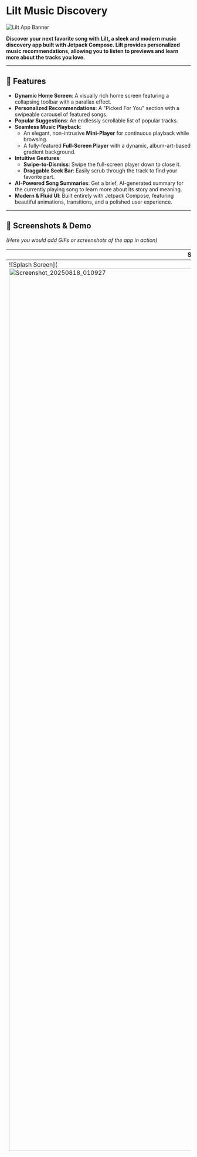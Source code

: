 # Lilt Music Discovery

![Lilt App Banner](https://placehold.co/1200x400/1D2671/FFFFFF?text=Lilt%20Music&font=sans)

**Discover your next favorite song with Lilt, a sleek and modern music discovery app built with Jetpack Compose. Lilt provides personalized music recommendations, allowing you to listen to previews and learn more about the tracks you love.**

---

## 🎵 Features

* **Dynamic Home Screen**: A visually rich home screen featuring a collapsing toolbar with a parallax effect.
* **Personalized Recommendations**: A "Picked For You" section with a swipeable carousel of featured songs.
* **Popular Suggestions**: An endlessly scrollable list of popular tracks.
* **Seamless Music Playback**:
    * An elegant, non-intrusive **Mini-Player** for continuous playback while browsing.
    * A fully-featured **Full-Screen Player** with a dynamic, album-art-based gradient background.
* **Intuitive Gestures**:
    * **Swipe-to-Dismiss**: Swipe the full-screen player down to close it.
    * **Draggable Seek Bar**: Easily scrub through the track to find your favorite part.
* **AI-Powered Song Summaries**: Get a brief, AI-generated summary for the currently playing song to learn more about its story and meaning.
* **Modern & Fluid UI**: Built entirely with Jetpack Compose, featuring beautiful animations, transitions, and a polished user experience.

---

## 📸 Screenshots & Demo

*(Here you would add GIFs or screenshots of the app in action)*

| Splash Screen                                               | Home Screen (Collapsing Toolbar)                                |
| ----------------------------------------------------------- | --------------------------------------------------------------- |
| ![Splash Screen](<img width="1080" height="2400" alt="Screenshot_20250818_010927" src="https://github.com/user-attachments/assets/bbb62862-493d-4d38-a57c-1b8b83574bf8" />
) | ![Home Screen](<img width="1080" height="2400" alt="Screenshot_20250818_011017" src="https://github.com/user-attachments/assets/64dbbc45-30bd-4779-b780-c26c11614e1b" />
) |

| Full-Screen Player (Dynamic BG)                             | Featured Songs Carousel                                         |
| ----------------------------------------------------------- | --------------------------------------------------------------- |
| ![Full Screen Player](<img width="1080" height="2400" alt="Screenshot_20250818_011040" src="https://github.com/user-attachments/assets/966c5205-07dc-45b1-aa4c-868e0704e9c9" />
) | ![Carousel](<img width="1080" height="2400" alt="Screenshot_20250818_011002" src="https://github.com/user-attachments/assets/41e73951-130a-45ac-bfc2-822edd76d74c" />
) |

---

## 🛠️ Tech Stack & Architecture

This project is a demonstration of modern Android development practices.

* **UI**: 100% [Jetpack Compose](https://developer.android.com/jetpack/compose) for a declarative, reactive, and modern UI.
* **Architecture**: Follows the recommended **MVVM (Model-View-ViewModel)** architecture.
* **Asynchronous Programming**: [Kotlin Coroutines](https://kotlinlang.org/docs/coroutines-overview.html) are used extensively for background tasks like API calls and data processing.
* **Networking**:
    * [Retrofit](https://square.github.io/retrofit/) for type-safe HTTP requests to the music API.
    * [OkHttp](https://square.github.io/okhttp/) as the underlying HTTP client, with an interceptor for logging.
* **JSON Parsing**: [Kotlinx.serialization](https://github.com/Kotlin/kotlinx.serialization) for efficient and safe JSON parsing.
* **Image Loading**: [Coil](https://coil-kt.github.io/coil/) for fast, modern image loading with Jetpack Compose integration.
* **Music Playback**: [ExoPlayer (Media3)](https://developer.android.com/guide/topics/media/media3) for robust and feature-rich audio playback.
* **Dynamic Theming**: [Palette API](https://developer.android.com/training/material-design/palette-api) to extract dominant colors from album art for a dynamic and immersive player UI.
* **Navigation**: [Jetpack Navigation Compose](https://developer.android.com/jetpack/compose/navigation) for handling navigation between screens.

---

## 🔌 API Reference

Lilt uses a combination of public APIs to deliver its content:

* **Song Data**: Sourced from `energy.ch`'s public API to fetch recent song playouts.
* **Song Summaries**: Generated using the Pollinations AI API, which provides creative text summaries based on the song title and artist.

---

## 🚀 Setup and Installation

To run this project locally, follow these steps:

1.  **Clone the repository:**
    ```bash
    git clone [https://github.com/your-username/lilt-music-app.git](https://github.com/your-username/lilt-music-app.git)
    ```
2.  **Open in Android Studio:**
    * Open Android Studio (Hedgehog or newer is recommended).
    * Select `File > Open` and navigate to the cloned project directory.
3.  **Sync Gradle:**
    * Let Android Studio sync the project and download all the required dependencies.
4.  **Run the app:**
    * Select an emulator or connect a physical device.
    * Click the 'Run' button.

---

## ✨ Future Enhancements

This project is a work in progress. Here are some features planned for the future:

* [ ] **User Authentication**: Allow users to create accounts and save their favorite tracks.
* [ ] **Playlist Creation**: Enable users to create and manage their own playlists.
* [ ] **Search Functionality**: Implement a search feature to find specific songs or artists.
* [ ] **Offline Caching**: Cache songs and data for offline playback.
* [ ] **UI/Unit Tests**: Add a comprehensive suite of tests to ensure code quality and stability.

---

## 🤝 Contributing

Contributions are welcome! If you'd like to contribute, please fork the repository and create a pull request. You can also open an issue with the tag "enhancement" to suggest new features.

1.  Fork the Project
2.  Create your Feature Branch (`git checkout -b feature/AmazingFeature`)
3.  Commit your Changes (`git commit -m 'Add some AmazingFeature'`)
4.  Push to the Branch (`git push origin feature/AmazingFeature`)
5.  Open a Pull Request

---

## 📜 License

This project is licensed under the MIT License - see the `LICENSE.md` file for details.

---

## 🙏 Acknowledgements

* Thanks to [Energy.ch](https://energy.ch) for providing the song data API.
* Thanks to [Pollinations.ai](https://pollinations.ai/) for the creative text generation API.
